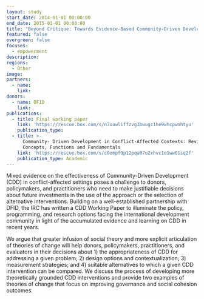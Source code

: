 ```yaml
---
layout: study
start_date: 2014-01-01 00:00:00
end_date: 2015-01-01 00:00:00
title: "Beyond Critique: Towards Evidence-Based Community-Driven Development\_Strategies for Fragile and Conflict-Affected Contexts"
featured: false
evergreen: false
focuses:
  - empowerment
description:
regions:
  - Other
image:
partners:
  - name:
    link:
donors:
  - name: DFID
    link:
publications:
  - title: Final working paper
    link: 'https://rescue.box.com/s/n7oawliffzvg3bwugc1he9whcpwnhtyu'
    publication_type:
  - title: >-
      Community- Driven Development in Conflict-Affected Contexts: Revisiting
      Concepts, Functions and Fundamentals
    link: 'https://rescue.box.com/s/c0ompf9p12pqa07u2xhvc1o1ww01sq2f'
    publication_type: Academic
---
```


Mixed evidence on the effectiveness of Community-Driven Development (CDD) in conflict-affected settings poses a challenge to donors, policymakers, and practitioners who need to make justifiable decisions about future investments in the use of the approach or the selection of alternative interventions. Building on a well-established partnership with DFID, the IRC has written a CDD Working Paper to illuminate the policy, programming, and research options facing the international development community in light of the accumulated evidence and learning on CDD in recent years.

We argue that greater infusion of social theory and more explicit articulation of theories of change will help donors, policymakers, practitioners, and evaluators in their decisions about 1) the appropriateness of CDD for addressing a given problem; 2) design options and contextualization; 3) measurement strategies; and 4) suitable alternatives to which a given CDD intervention can be compared. We discuss the process of developing more theoretically grounded CDD interventions and provide two examples of theories of change that focus on improving governance and social cohesion outcomes.